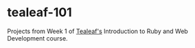 # tealeaf-101

Projects from Week 1 of [Tealeaf's](https://gotealeaf.com) Introduction to Ruby and Web Development course.